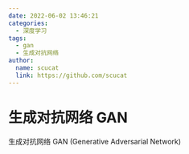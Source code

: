 ```yaml
---
date: 2022-06-02 13:46:21
categories: 
  - 深度学习
tags: 
  - gan
  - 生成对抗网络
author: 
  name: scucat
  link: https://github.com/scucat
---
```


# 生成对抗网络 GAN
生成对抗网络 GAN (Generative Adversarial Network)

